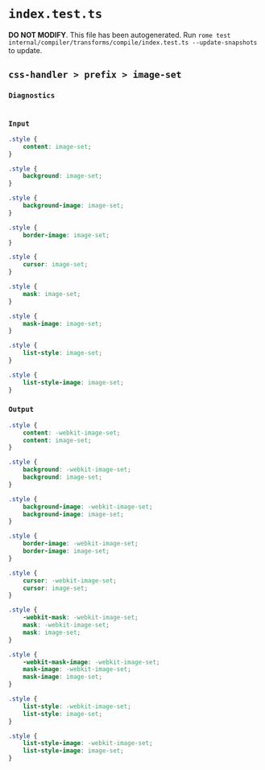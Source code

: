 # `index.test.ts`

**DO NOT MODIFY**. This file has been autogenerated. Run `rome test internal/compiler/transforms/compile/index.test.ts --update-snapshots` to update.

## `css-handler > prefix > image-set`

### `Diagnostics`

```

```

### `Input`

```css
.style {
	content: image-set;
}

.style {
	background: image-set;
}

.style {
	background-image: image-set;
}

.style {
	border-image: image-set;
}

.style {
	cursor: image-set;
}

.style {
	mask: image-set;
}

.style {
	mask-image: image-set;
}

.style {
	list-style: image-set;
}

.style {
	list-style-image: image-set;
}

```

### `Output`

```css
.style {
	content: -webkit-image-set;
	content: image-set;
}

.style {
	background: -webkit-image-set;
	background: image-set;
}

.style {
	background-image: -webkit-image-set;
	background-image: image-set;
}

.style {
	border-image: -webkit-image-set;
	border-image: image-set;
}

.style {
	cursor: -webkit-image-set;
	cursor: image-set;
}

.style {
	-webkit-mask: -webkit-image-set;
	mask: -webkit-image-set;
	mask: image-set;
}

.style {
	-webkit-mask-image: -webkit-image-set;
	mask-image: -webkit-image-set;
	mask-image: image-set;
}

.style {
	list-style: -webkit-image-set;
	list-style: image-set;
}

.style {
	list-style-image: -webkit-image-set;
	list-style-image: image-set;
}

```
